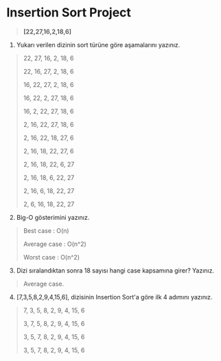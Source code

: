 # Insertion Sort Project
> **[22,27,16,2,18,6]**
1. Yukarı verilen dizinin sort türüne göre aşamalarını yazınız.
>22, 27, 16, 2, 18, 6
>
>  22, 16, 27, 2, 18, 6
>  
>16, 22, 27, 2, 18, 6
>
>  16, 22, 2, 27, 18, 6
>  
>  16, 2, 22, 27, 18, 6
>  
>2, 16, 22, 27, 18, 6
>
>  2, 16, 22, 18, 27, 6
>  
>2, 16, 18, 22, 27, 6
>
>  2, 16, 18, 22, 6, 27
>  
>  2, 16, 18, 6, 22, 27
>  
>  2, 16, 6, 18, 22, 27
>  
>2, 6, 16, 18, 22, 27
>
2. Big-O gösterimini yazınız.
>Best case : O(n)
>
>Average case : O(n^2)
>
>Worst case : O(n^2)
3. Dizi sıralandıktan sonra 18 sayısı hangi case kapsamına girer? Yazınız.
>Average case.
4. [7,3,5,8,2,9,4,15,6], dizisinin Insertion Sort'a göre ilk 4 adımını yazınız.

>7, 3, 5, 8, 2, 9, 4, 15, 6
>
>3, 7, 5, 8, 2, 9, 4, 15, 6
>
>3, 5, 7, 8, 2, 9, 4, 15, 6
>
>3, 5, 7, 8, 2, 9, 4, 15, 6
>